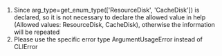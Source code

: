 1. Since arg_type=get_enum_type(['ResourceDisk', 'CacheDisk']) is declared, so it is not necessary to declare the allowed value in help (Allowed values: ResourceDisk, CacheDisk), otherwise the information will be repeated
2. Please use the specific error type ArgumentUsageError instead of CLIError